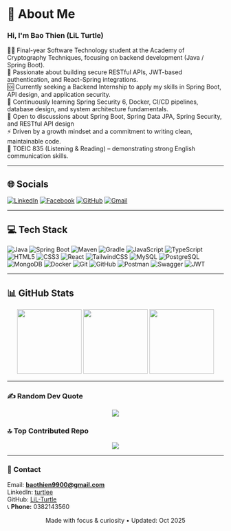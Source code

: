 # 💫 About Me

### Hi, I'm Bao Thien (LiL Turtle)

👨‍🎓 Final-year Software Technology student at the Academy of Cryptography Techniques, focusing on backend development (Java / Spring Boot).  
🤝 Passionate about building secure RESTful APIs, JWT-based authentication, and React–Spring integrations.  
🆘 Currently seeking a Backend Internship to apply my skills in Spring Boot, API design, and application security.  
🌱 Continuously learning Spring Security 6, Docker, CI/CD pipelines, database design, and system architecture fundamentals.  
💬 Open to discussions about Spring Boot, Spring Data JPA, Spring Security, and RESTful API design  
⚡ Driven by a growth mindset and a commitment to writing clean, maintainable code.  
🏅 TOEIC 835 (Listening & Reading) – demonstrating strong English communication skills.  

---

## 🌐 Socials

[![LinkedIn](https://img.shields.io/badge/LinkedIn-0A66C2.svg?logo=linkedin&logoColor=white)](https://www.linkedin.com/in/turtlee)
[![Facebook](https://img.shields.io/badge/Facebook-1877F2.svg?logo=facebook&logoColor=white)](https://www.facebook.com/b.thi3n)
[![GitHub](https://img.shields.io/badge/GitHub-181717.svg?logo=github&logoColor=white)](https://github.com/LiL-Turtle)
[![Gmail](https://img.shields.io/badge/Email-D14836?logo=gmail&logoColor=white)](mailto:baothien9900@gmail.com)

---

## 💻 Tech Stack

![Java](https://img.shields.io/badge/Java-ED8B00?style=for-the-badge&logo=openjdk&logoColor=white)
![Spring Boot](https://img.shields.io/badge/Spring_Boot-6DB33F?style=for-the-badge&logo=springboot&logoColor=white)
![Maven](https://img.shields.io/badge/Maven-C71A36?style=for-the-badge&logo=apachemaven&logoColor=white)
![Gradle](https://img.shields.io/badge/Gradle-02303A?style=for-the-badge&logo=gradle&logoColor=white)
![JavaScript](https://img.shields.io/badge/JavaScript-323330?style=for-the-badge&logo=javascript&logoColor=F7DF1E)
![TypeScript](https://img.shields.io/badge/TypeScript-007ACC?style=for-the-badge&logo=typescript&logoColor=white)
![HTML5](https://img.shields.io/badge/HTML5-E34F26?style=for-the-badge&logo=html5&logoColor=white)
![CSS3](https://img.shields.io/badge/CSS3-1572B6?style=for-the-badge&logo=css3&logoColor=white)
![React](https://img.shields.io/badge/React-20232A?style=for-the-badge&logo=react&logoColor=61DAFB)
![TailwindCSS](https://img.shields.io/badge/TailwindCSS-38B2AC?style=for-the-badge&logo=tailwind-css&logoColor=white)
![MySQL](https://img.shields.io/badge/MySQL-4479A1?style=for-the-badge&logo=mysql&logoColor=white)
![PostgreSQL](https://img.shields.io/badge/PostgreSQL-4169E1?style=for-the-badge&logo=postgresql&logoColor=white)
![MongoDB](https://img.shields.io/badge/MongoDB-47A248?style=for-the-badge&logo=mongodb&logoColor=white)
![Docker](https://img.shields.io/badge/Docker-0db7ed?style=for-the-badge&logo=docker&logoColor=white)
![Git](https://img.shields.io/badge/Git-F05033?style=for-the-badge&logo=git&logoColor=white)
![GitHub](https://img.shields.io/badge/GitHub-181717?style=for-the-badge&logo=github&logoColor=white)
![Postman](https://img.shields.io/badge/Postman-FF6C37?style=for-the-badge&logo=postman&logoColor=white)
![Swagger](https://img.shields.io/badge/Swagger-85EA2D?style=for-the-badge&logo=swagger&logoColor=black)
![JWT](https://img.shields.io/badge/JWT-000?style=for-the-badge&logo=jsonwebtokens&logoColor=white)

---

## 📊 GitHub Stats

<div align="center">
  <img src="https://github-readme-stats.vercel.app/api?username=LiL-Turtle&theme=dark&hide_border=false&show_icons=true" height="150" />
  <img src="https://nirzak-streak-stats.vercel.app/?user=LiL-Turtle&theme=dark&hide_border=false" height="150" />
  <img src="https://github-readme-stats.vercel.app/api/top-langs/?username=LiL-Turtle&theme=dark&hide_border=false&layout=compact&langs_count=8" height="150" />
</div>

---

### ✍️ Random Dev Quote

<div align="center">
  <img src="https://quotes-github-readme.vercel.app/api?type=horizontal&theme=radical" />
</div>

### 🔝 Top Contributed Repo

<div align="center">
  <img src="https://github-contributor-stats.vercel.app/api?username=LiL-Turtle&limit=5&theme=dark&combine_all_yearly_contributions=true" />
</div>

---

### 📨 Contact

Email: **baothien9900@gmail.com**  
LinkedIn: [turtlee](https://www.linkedin.com/in/turtlee)  
GitHub: [LiL-Turtle](https://github.com/LiL-Turtle)  
📞 **Phone:** 0382143560

<p align="center">Made with focus & curiosity • Updated: Oct 2025</p>
